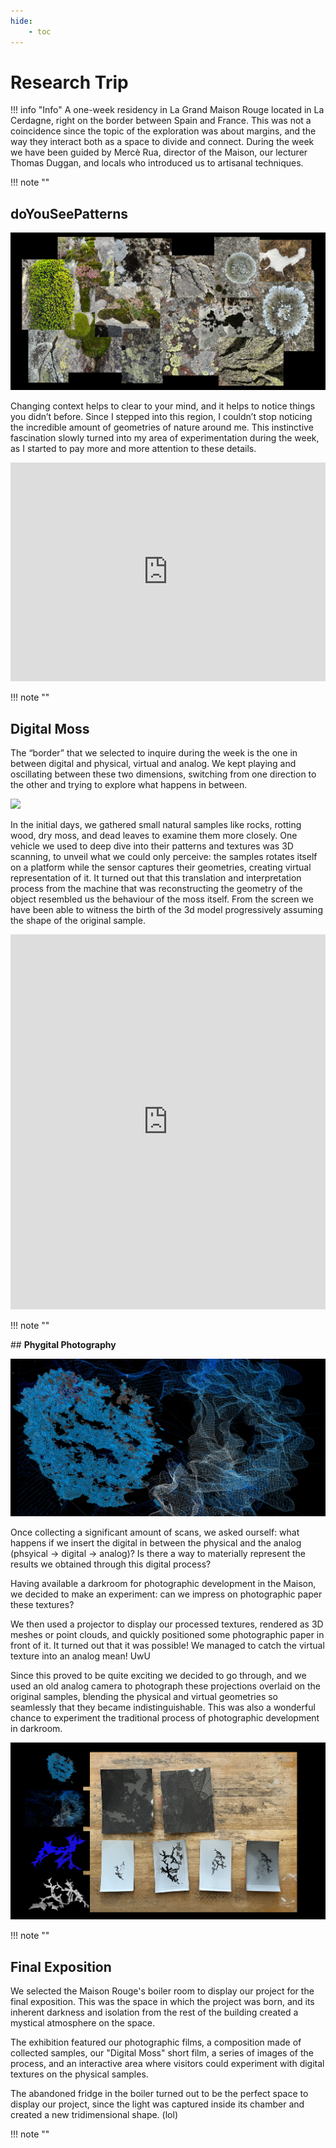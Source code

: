 ```yaml
---
hide:
    - toc
---
```


# **Research Trip**

!!! info "Info"
    A one-week residency in La Grand Maison Rouge located in La Cerdagne, right on the border between Spain and France. 
    This was not a coincidence since the topic of the exploration was about margins, and the way they interact both as a space to divide and connect. 
    During the week we have been guided by Mercè Rua, director of the Maison, our lecturer Thomas Duggan, and locals who introduced us to artisanal techniques.

!!! note ""

## **doYouSeePatterns**

![](<research trip images/researchtrip01.jpg>)

Changing context helps to clear to your mind, and it helps to notice things you didn’t before. 
Since I stepped into this region, I couldn’t stop noticing the incredible amount of geometries of nature around me. This instinctive fascination slowly turned into my area of experimentation during the week, as I started to pay more and more attention to these details.

<iframe 
    width="100%" 
    height="350" 
    src="https://www.youtube.com/embed/qA4sDnEPeUs?si=S36mQTe3m2pcSGoA" 
    title="doYouSeePatterns" 
    frameborder="0" 
    allow="accelerometer; autoplay; clipboard-write; encrypted-media; gyroscope; picture-in-picture; web-share" referrerpolicy="strict-origin-when-cross-origin" 
    allowfullscreen>
</iframe>

!!! note ""

## **Digital Moss**

The “border” that we selected to inquire during the week is the one in between digital and physical, virtual and analog. We kept playing and oscillating between these two dimensions, switching from one direction to the other and trying to explore what happens in between.

![](<research trip images/RT03.gif>)

In the initial days, we gathered small natural samples like rocks, rotting wood, dry moss, and dead leaves to examine them more closely. 
One vehicle we used to deep dive into their patterns and textures was 3D scanning, to unveil what we could only perceive: the samples rotates itself on a platform while the sensor captures their geometries, creating virtual representation of it. 
It turned out that this translation and interpretation process from the machine that was reconstructing the geometry of the object resembled us the behaviour of the moss itself. 
From the screen we have been able to witness the birth of the 3d model progressively assuming the shape of the original sample. 

<iframe 
    width="100%" 
    height="600" 
    src="https://www.youtube.com/embed/fnQ-QQjQp30?si=u0ta3R2iFj5ZJqzY" 
    title="DigitalMoss" 
    frameborder="0" 
    allow="accelerometer; autoplay; clipboard-write; encrypted-media; gyroscope; picture-in-picture; web-share" referrerpolicy="strict-origin-when-cross-origin" 
    allowfullscreen>
</iframe>

!!! note ""

## **Phygital Photography**

![](<research trip images/RT02.jpg>)

Once collecting a significant amount of scans, we asked ourself: what happens if we insert the digital in between the physical and the analog (phsyical → digital → analog)? Is there a way to materially represent the results we obtained through this digital process?

Having available a darkroom for photographic development in the Maison, we decided to make an experiment: can we impress on photographic paper these textures? 

We then used a projector to display our processed textures, rendered as 3D meshes or point clouds, and quickly positioned some photographic paper in front of it. 
It turned out that it was possible! We managed to catch the virtual texture into an analog mean! UwU

Since this proved to be quite exciting we decided to go through, and we used an old analog camera to photograph these projections overlaid on the original samples, blending the physical and virtual geometries so seamlessly that they became indistinguishable.
This was also a wonderful chance to experiment the traditional process of photographic development in darkroom. 

![](<research trip images/RT05.jpg>)

!!! note ""

## **Final Exposition**

We selected the Maison Rouge's boiler room to display our project for the final exposition. 
This was the space in which the project was born, and its inherent darkness and isolation from the rest of the building created a mystical atmosphere on the space. 

The exhibition featured our photographic films, a composition made of collected samples, our "Digital Moss" short film, a series of images of the process, and an interactive area where visitors could experiment with digital textures on the physical samples.

The abandoned fridge in the boiler turned out to be the perfect space to display our project, since the light was captured inside its chamber and created a new tridimensional shape. (lol)

!!! note ""
